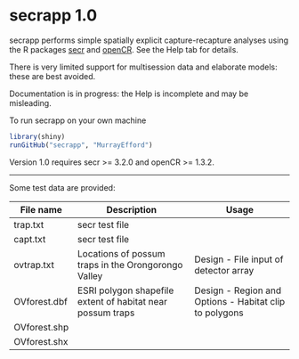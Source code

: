 # secrapp 1.0

secrapp performs simple spatially explicit capture-recapture analyses using the R packages [secr](https://CRAN.R-project.org/package=secr) and [openCR](https://CRAN.R-project.org/package=openCR). See the Help tab for details.

There is very limited support for multisession data and elaborate models: these are best avoided.

Documentation is in progress: the Help is incomplete and may be misleading.

To run secrapp on your own machine

```r
library(shiny)
runGitHub("secrapp", "MurrayEfford")
```

Version 1.0 requires secr >= 3.2.0 and openCR >= 1.3.2.

----

Some test data are provided:

| File name | Description | Usage |
|--------|-------------------------------|------------------|
trap.txt | secr test file ||
capt.txt | secr test file ||
ovtrap.txt | Locations of possum traps in the Orongorongo Valley | Design - File input of detector array |
OVforest.dbf | ESRI polygon shapefile extent of habitat near possum traps | Design - Region and Options - Habitat clip to polygons |
OVforest.shp |||
OVforest.shx |||
